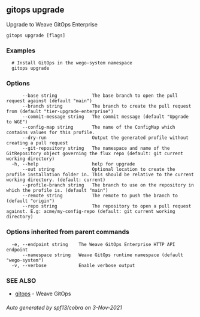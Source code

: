 ## gitops upgrade

Upgrade to Weave GitOps Enterprise

```
gitops upgrade [flags]
```

### Examples

```
  # Install GitOps in the wego-system namespace
  gitops upgrade
```

### Options

```
      --base string             The base branch to open the pull request against (default "main")
      --branch string           The branch to create the pull request from (default "tier-upgrade-enterprise")
      --commit-message string   The commit message (default "Upgrade to WGE")
      --config-map string       The name of the ConfigMap which contains values for this profile.
      --dry-run                 Output the generated profile without creating a pull request
      --git-repository string   The namespace and name of the GitRepository object governing the flux repo (default: git current working directory)
  -h, --help                    help for upgrade
      --out string              Optional location to create the profile installation folder in. This should be relative to the current working directory. (default: current)
      --profile-branch string   The branch to use on the repository in which the profile is. (default "main")
      --remote string           The remote to push the branch to (default "origin")
      --repo string             The repository to open a pull request against. E.g: acme/my-config-repo (default: git current working directory)
```

### Options inherited from parent commands

```
  -e, --endpoint string    The Weave GitOps Enterprise HTTP API endpoint
      --namespace string   Weave GitOps runtime namespace (default "wego-system")
  -v, --verbose            Enable verbose output
```

### SEE ALSO

* [gitops](gitops.md)	 - Weave GitOps

###### Auto generated by spf13/cobra on 3-Nov-2021
